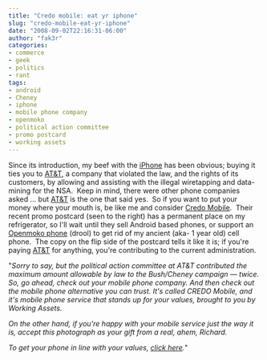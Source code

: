 ```yaml
---
title: "Credo mobile: eat yr iphone"
slug: "credo-mobile-eat-yr-iphone"
date: "2008-09-02T22:16:31-06:00"
author: "fak3r"
categories:
- commerce
- geek
- politics
- rant
tags:
- android
- Cheney
- iphone
- mobile phone company
- openmoko
- political action committee
- promo postcard
- working assets
---
```




Since its introduction, my beef with the [iPhone](http://www.apple.com/iphone) has been obvious; buying it ties you to [AT&T](http://w2.eff.org/legal/cases/att/faq.php), a company that violated the law, and the rights of its customers, by allowing and assisting with the illegal wiretapping and data-mining for the NSA.  Keep in mind, there were other phone companies asked ... but [AT&T](http://w2.eff.org/legal/cases/att/faq.php) is the one that said yes.  So if you want to put your money where your mouth is, be like me and consider [Credo Mobile](www.credomobile.com).  Their recent promo postcard (seen to the right) has a permanent place on my refrigerator, so I'll wait until they sell Android based phones, or support an [Openmoko phone](http://www.openmoko.com/product.html) (drool) to get rid of my ancient (aka- 1 year old) cell phone.  The copy on the flip side of the postcard tells it like it is; if you're paying [AT&T](http://w2.eff.org/legal/cases/att/faq.php) for anything, you're contributing to the current administration.

"_Sorry to say, but the political action committee at AT&T contributed the maximum amount allowable by law to the Bush/Cheney campaign — twice. So, go ahead, check out your mobile phone company. And then check out the mobile phone alternative you can trust. It's called CREDO Mobile, and it's mobile phone service that stands up for your values, brought to you by Working Assets._

_On the other hand, if you're happy with your mobile service just the way it is, accept this photograph as your gift from a real, ahem, Richard._

_To get your phone in line with your values, [click here](http://act.credoaction.com/r/?r=810&id=470-1154983-NHkxZ3x&t=1)._"


